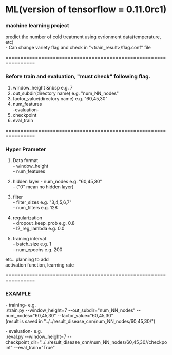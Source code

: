 # ML(version of tensorflow = 0.11.0rc1)

### machine learning project
predict the number of cold treatment using evrionment data(temperature, etc)  
 \- Can change variety flag and check in "<train_result>/flag.conf" file

================================================================
### Before train and evaluation, "must check" following flag.  
1. window_height   &nbsp        e.g. 7  
2. out_subdir(directory name)   e.g. "num_NN_nodes"  
3. factor_value(directory name) e.g. "60,45,30"  
4. num_features  
-evaluation-  
4. checkpoint  
5. eval_train  

================================================================
### Hyper Prameter  
1. Data format  
\- window_height  
\- num_features  

2. hidden layer 
\- num_nodes            e.g. "60,45,30"  
\- ("0" mean no hidden layer)  

3. filter  
\- filter_sizes         e.g. "3,4,5,6,7"  
\- num_filters          e.g. 128  

4. regularization  
\- dropout_keep_prob    e.g. 0.8  
\- l2_reg_lambda        e.g. 0.0  

5. training interval  
\- batch_size           e.g. 1  
\- num_epochs          e.g. 200  

  etc.. planning to add  
  activation function, learning rate  

================================================================
### EXAMPLE
\- training- e.g.  
./train.py --window_height=7 --out_subdir="num_NN_nodes" --num_nodes="60,45,30" --factor_value="60,45,30"  
(result is saved in "../../result_disease_cnn/num_NN_nodes/60,45,30/<datetime>")  

\- evaluation- e.g.  
./eval.py --window_height=7 --checkpoint_dir="../../result_disease_cnn/num_NN_nodes/60,45,30/<datetime>/checkpoint" --eval_train="True"  

